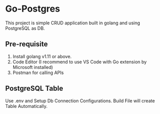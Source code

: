 # Go-Postgres

This project is simple CRUD application built in golang and using PostgreSQL as DB.

## Pre-requisite
1. Install golang v1.11 or above.
4. Code Editor (I recommend to use VS Code with Go extension by Microsoft installed)
5. Postman for calling APIs

## PostgreSQL Table
Use .env and Setup Db Connection Configurations.
Build File will create Table Automatically.

